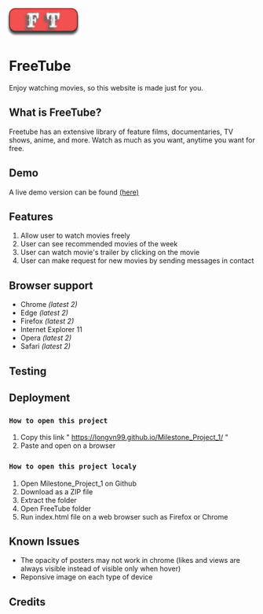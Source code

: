 [<img alt='FreeTube logo' src="assets/images/logo.png" style="margin: 0;position:relative;left:-1%;width:150px;">](#)

# FreeTube

Enjoy watching movies, so this website is made just for you.

## What is FreeTube?
Freetube has an extensive library of feature films, documentaries, TV shows, anime, and more. Watch as much as you want, anytime you want for free.

## Demo
A live demo version can be found
[(here)](https://www.figma.com/file/CsaAOkX9YucLirUNzRyPgl/Milestone-project-1-(FreeTube)?node-id=0%3A1)

## Features

1. Allow user to watch movies freely
1. User can see recommended movies of the week
1. User can watch movie's trailer by clicking on the movie
1. User can make request for new movies by sending messages in contact

## Browser support

* Chrome *(latest 2)*
* Edge *(latest 2)*
* Firefox *(latest 2)*
* Internet Explorer 11
* Opera *(latest 2)*
* Safari *(latest 2)*

## Testing

## Deployment

### `How to open this project`
1. Copy this link " https://longvn99.github.io/Milestone_Project_1/ "
1. Paste and open on a browser

### `How to open this project localy`

1. Open Milestone_Project_1 on Github 
1. Download as a ZIP file
1. Extract the folder
1. Open FreeTube folder
1. Run index.html file on a web browser such as Firefox or Chrome




  

## Known Issues
* The opacity of posters may not work in chrome (likes and views are always visible instead of visible only when hover)
* Reponsive image on each type of device 
## Credits
